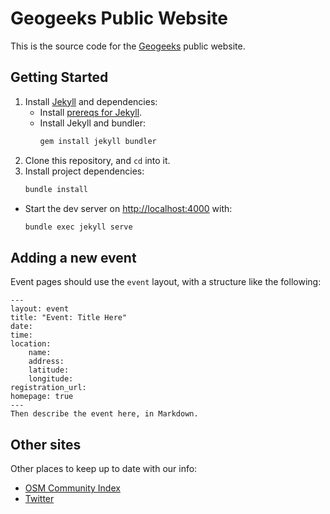 # Geogeeks Public Website

This is the source code for the [Geogeeks](https://geogeeks.org/) public website.

## Getting Started

1. Install [Jekyll](https://jekyllrb.com/) and dependencies:
    * Install [prereqs for Jekyll](https://jekyllrb.com/docs/installation/).
    * Install Jekyll and bundler:
        ```bash
        gem install jekyll bundler
        ```
2. Clone this repository, and `cd` into it.
3. Install project dependencies:
    ```bash
    bundle install
    ```
* Start the dev server on [http://localhost:4000](http://localhost:4000) with:
    ```bash
    bundle exec jekyll serve
    ```

## Adding a new event

Event pages should use the `event` layout, with a structure like the following:

```
---
layout: event
title: "Event: Title Here"
date:
time:
location:
    name: 
    address: 
    latitude: 
    longitude: 
registration_url:
homepage: true
---
Then describe the event here, in Markdown.

```

## Other sites

Other places to keep up to date with our info:

* [OSM Community Index](https://github.com/osmlab/osm-community-index/blob/main/resources/oceania/australia/geogeeks_perth.json)
* [Twitter](https://twitter.com/geogeeks_au)

